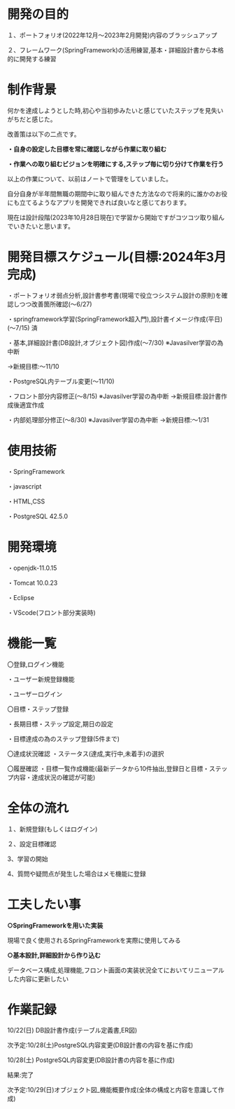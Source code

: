 # 開発の目的
１、ポートフォリオ(2022年12月～2023年2月開発)内容のブラッシュアップ

２、フレームワーク(SpringFramework)の活用練習,基本・詳細設計書から本格的に開発する練習

# 制作背景

何かを達成しようとした時,初心や当初歩みたいと感じていたステップを見失いがちだと感じた。

改善策は以下の二点です。

**・自身の設定した目標を常に確認しながら作業に取り組む**

**・作業への取り組むビジョンを明確にする,ステップ毎に切り分けて作業を行う**


以上の作業について、以前はノートで管理をしていました。

自分自身が半年間無職の期間中に取り組んできた方法なので将来的に誰かのお役にも立てるようなアプリを開発できれば良いなと感じております。

現在は設計段階(2023年10月28日現在)で学習から開始ですがコツコツ取り組んでいきたいと思います。

# 開発目標スケジュール(目標:2024年3月完成)
・ポートフォリオ弱点分析,設計書参考書(現場で役立つシステム設計の原則)を確認しつつ改善箇所確認(～6/27)

・springframework学習(SpringFramework超入門),設計書イメージ作成(平日)(～7/15) 済

・基本,詳細設計書(DB設計,オブジェクト図)作成(～7/30)
※Javasilver学習の為中断

→新規目標:～11/10

・PostgreSQL内テーブル変更(～11/10)

・フロント部分内容修正(～8/15)
※Javasilver学習の為中断
→新規目標:設計書作成後適宜作成

・内部処理部分修正(～8/30)
※Javasilver学習の為中断
→新規目標:～1/31

# 使用技術

・SpringFramework

・javascript

・HTML,CSS

・PostgreSQL 42.5.0

# 開発環境

・openjdk-11.0.15

・Tomcat 10.0.23

・Eclipse

・VScode(フロント部分実装時)

# 機能一覧

〇登録,ログイン機能

・ユーザー新規登録機能

・ユーザーログイン

〇目標・ステップ登録

・長期目標・ステップ設定,期日の設定

・目標達成の為のステップ登録(5件まで)

〇達成状況確認
・ステータス(達成,実行中,未着手)の選択

〇履歴確認
・目標一覧作成機能(最新データから10件抽出,登録日と目標・ステップ内容・達成状況の確認が可能)

# 全体の流れ
１、新規登録(もしくはログイン)

２、設定目標確認

3、学習の開始

4、質問や疑問点が発生した場合はメモ機能に登録

# 工夫したい事

**○SpringFrameworkを用いた実装**

現場で良く使用されるSpringFrameworkを実際に使用してみる

**○基本設計,詳細設計から作り込む**

データベース構成,処理機能,フロント画面の実装状況全てにおいてリニューアルした内容に更新したい

# 作業記録

10/22(日) DB設計書作成(テーブル定義書,ER図)

次予定:10/28(土)PostgreSQL内容変更(DB設計書の内容を基に作成)

10/28(土) PostgreSQL内容変更(DB設計書の内容を基に作成)

結果:完了

次予定:10/29(日)オブジェクト図_機能概要作成(全体の構成と内容を意識して作成)